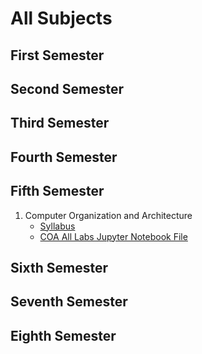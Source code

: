 # All Subjects

## First Semester

## Second Semester

## Third Semester

## Fourth Semester

## Fifth Semester

1. Computer Organization and Architecture
    * [Syllabus](../Subjects/COA/syllabus.md)
    * [COA All Labs Jupyter Notebook File](../Subjects/COA/COA_all_labs.ipynb)

## Sixth Semester

## Seventh Semester

## Eighth Semester
